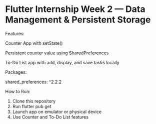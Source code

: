 # Flutter Internship Week 2 — Data Management & Persistent Storage

Features:

Counter App with setState()

Persistent counter value using SharedPreferences

To-Do List app with add, display, and save tasks locally

Packages:

shared_preferences: ^2.2.2


How to Run:

1. Clone this repository
2. Run flutter pub get
3. Launch app on emulator or physical device
4. Use Counter and To-Do List features
